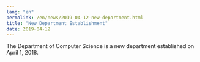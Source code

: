 ```yaml
---
lang: "en"
permalink: /en/news/2019-04-12-new-department.html
title: "New Department Establishment"
date: 2019-04-12
---
```

The Department of Computer Science is a new department established on April 1, 2018.
